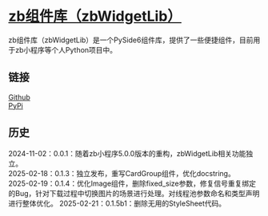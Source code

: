 # [zb组件库（zbWidgetLib）](https://ianzb.github.io/project/zbWidgetLib.html)

zb组件库（zbWidgetLib）是一个PySide6组件库，提供了一些便捷组件，目前用于zb小程序等个人Python项目中。

## 链接

[Github](https://github.com/Ianzb/zbWidgetLib/)  
[PyPi](https://pypi.org/project/zbWidgetLib/)

## 历史

2024-11-02：0.0.1：随着zb小程序5.0.0版本的重构，zbWidgetLib相关功能独立。  
2025-02-18：0.1.3：独立发布，重写CardGroup组件，优化docstring。  
2025-02-19：0.1.4：优化Image组件，删除fixed_size参数，修复信号重复绑定的Bug，针对下载过程中切换图片的场景进行处理。对线程池参数命名和类型声明进行整体优化。
2025-02-21：0.1.5b1：删除无用的StyleSheet代码。